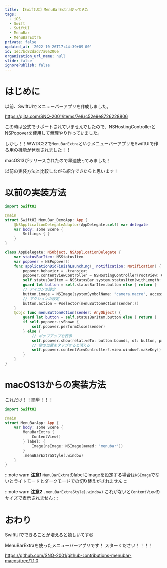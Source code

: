 ```yaml
---
title: 【SwiftUI】MenuBarExtra使ってみた
tags:
  - iOS
  - Swift
  - SwiftUI
  - MenuBar
  - MenuBarExtra
private: false
updated_at: '2022-10-26T17:44:39+09:00'
id: 1ec7bc82dad77a0a206e
organization_url_name: null
slide: false
ignorePublish: false
---
```

# はじめに
以前、SwiftUIでメニューバーアプリを作成しました。

https://qiita.com/SNQ-2001/items/7e8ac52e9e8726228806

この時は公式でサポートされていませんでしたので、NSHostingControllerとNSPopoverを使用して無理やり作っていました。

しかし！！WWDC22で`MenuBarExtra`というメニューバーアプリをSwiftUIで作る用の機能が発表されました！！

macOS13がリリースされたので早速使ってみました！

以前の実装方法と比較しながら紹介できたらと思います！

# 以前の実装方法
```swift
import SwiftUI

@main
struct SwiftUI_MenuBar_DemoApp: App {
    @NSApplicationDelegateAdaptor(AppDelegate.self) var delegate
    var body: some Scene {
        Settings { }
    }
}

class AppDelegate: NSObject, NSApplicationDelegate {
    var statusBarItem: NSStatusItem!
    var popover = NSPopover()
    func applicationDidFinishLaunching(_ notification: Notification) {
        popover.behavior = .transient
        popover.contentViewController = NSHostingController(rootView: ContentView())
        self.statusBarItem = NSStatusBar.system.statusItem(withLength: CGFloat(NSStatusItem.variableLength))
        guard let button = self.statusBarItem.button else { return }
        // アイコンの設定
        button.image = NSImage(systemSymbolName: "camera.macro", accessibilityDescription: nil)
        // アクションの設定
        button.action = #selector(menuButtonAction(sender:))
    }
    @objc func menuButtonAction(sender: AnyObject) {
        guard let button = self.statusBarItem.button else { return }
        if self.popover.isShown {
            self.popover.performClose(sender)
        } else {
            // ポップアップを表示
            self.popover.show(relativeTo: button.bounds, of: button, preferredEdge: NSRectEdge.minY)
            // 他の位置をタップすると消える
            self.popover.contentViewController?.view.window?.makeKey()
        }
    }
}
```

# macOS13からの実装方法
これだけ！！簡単！！！
```swift
import SwiftUI

@main
struct MenuBarApp: App {
    var body: some Scene {
        MenuBarExtra {
            ContentView()
        } label: {
            Image(nsImage: NSImage(named: "menubar"))
        }
        .menuBarExtraStyle(.window)
    }
}
```

:::note warn
**注意1**
`MenuBarExtra`のlabelにImageを設定する場合は`NSImage`でないとライトモードとダークモードでの切り替えがされません
:::

:::note warn
**注意2**
`.menuBarExtraStyle(.window)`
これがないと`ContentView`のサイズで表示されません
:::

# おわり
SwiftUIでできることが増えると嬉しいです😆

MenuBarExtraを使ったメニューバーアプリです！
スターください！！！！

https://github.com/SNQ-2001/github-contributions-menubar-macos/tree/1.1.0
